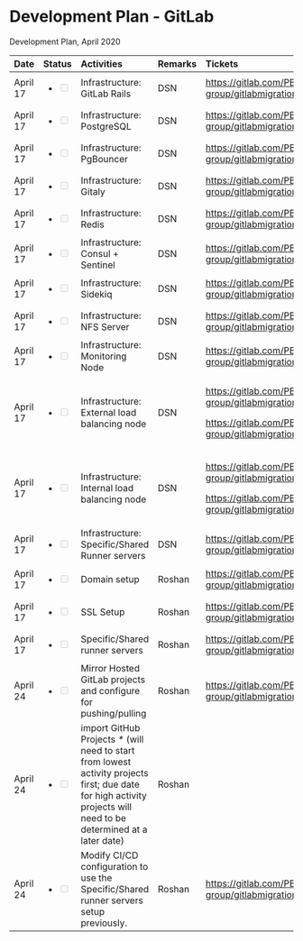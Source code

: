 # Development Plan - GitLab

Development Plan, April 2020

<table>
  <thead>
    <tr>
      <th style="text-align:left">Date</th>
      <th style="text-align:left">Status</th>
      <th style="text-align:left">Activities</th>
      <th style="text-align:left">Remarks</th>
      <th style="text-align:left">Tickets</th>
    </tr>
  </thead>
  <tbody>
    <tr>
      <td style="text-align:left">April 17</td>
      <td style="text-align:left">
        <ul class="contains-task-list">
          <li class="task-list-item">
            <input type="checkbox" class="task-list-item-checkbox" disabled />
          </li>
        </ul>
      </td>
      <td style="text-align:left">Infrastructure: GitLab Rails</td>
      <td style="text-align:left">DSN</td>
      <td style="text-align:left"><a href="https://gitlab.com/PBSA/test-group/gitlabmigration/-/issues/15">https://gitlab.com/PBSA/test-group/gitlabmigration/-/issues/15</a>
      </td>
    </tr>
    <tr>
      <td style="text-align:left">April 17</td>
      <td style="text-align:left">
        <ul class="contains-task-list">
          <li class="task-list-item">
            <input type="checkbox" class="task-list-item-checkbox" disabled />
          </li>
        </ul>
      </td>
      <td style="text-align:left">Infrastructure: PostgreSQL</td>
      <td style="text-align:left">DSN</td>
      <td style="text-align:left"><a href="https://gitlab.com/PBSA/test-group/gitlabmigration/-/issues/16
">https://gitlab.com/PBSA/test-group/gitlabmigration/-/issues/16</a>
      </td>
    </tr>
    <tr>
      <td style="text-align:left">April 17</td>
      <td style="text-align:left">
        <p></p>
        <ul class="contains-task-list">
          <li class="task-list-item">
            <input type="checkbox" class="task-list-item-checkbox" disabled />
          </li>
        </ul>
      </td>
      <td style="text-align:left">Infrastructure: PgBouncer</td>
      <td style="text-align:left">DSN</td>
      <td style="text-align:left"><a href="https://gitlab.com/PBSA/test-group/gitlabmigration/-/issues/17
">https://gitlab.com/PBSA/test-group/gitlabmigration/-/issues/17</a>
      </td>
    </tr>
    <tr>
      <td style="text-align:left">April 17</td>
      <td style="text-align:left">
        <p></p>
        <ul class="contains-task-list">
          <li class="task-list-item">
            <input type="checkbox" class="task-list-item-checkbox" disabled />
          </li>
        </ul>
      </td>
      <td style="text-align:left">Infrastructure: Gitaly</td>
      <td style="text-align:left">DSN</td>
      <td style="text-align:left"><a href="https://gitlab.com/PBSA/test-group/gitlabmigration/-/issues/18
">https://gitlab.com/PBSA/test-group/gitlabmigration/-/issues/18</a>
      </td>
    </tr>
    <tr>
      <td style="text-align:left">April 17</td>
      <td style="text-align:left">
        <p></p>
        <ul class="contains-task-list">
          <li class="task-list-item">
            <input type="checkbox" class="task-list-item-checkbox" disabled />
          </li>
        </ul>
      </td>
      <td style="text-align:left">Infrastructure: Redis</td>
      <td style="text-align:left">DSN</td>
      <td style="text-align:left"><a href="https://gitlab.com/PBSA/test-group/gitlabmigration/-/issues/19
">https://gitlab.com/PBSA/test-group/gitlabmigration/-/issues/19</a>
      </td>
    </tr>
    <tr>
      <td style="text-align:left">April 17</td>
      <td style="text-align:left">
        <p></p>
        <ul class="contains-task-list">
          <li class="task-list-item">
            <input type="checkbox" class="task-list-item-checkbox" disabled />
          </li>
        </ul>
      </td>
      <td style="text-align:left">Infrastructure: Consul + Sentinel</td>
      <td style="text-align:left">DSN</td>
      <td style="text-align:left"><a href="https://gitlab.com/PBSA/test-group/gitlabmigration/-/issues/20
">https://gitlab.com/PBSA/test-group/gitlabmigration/-/issues/20</a>
      </td>
    </tr>
    <tr>
      <td style="text-align:left">April 17</td>
      <td style="text-align:left">
        <p></p>
        <ul class="contains-task-list">
          <li class="task-list-item">
            <input type="checkbox" class="task-list-item-checkbox" disabled />
          </li>
        </ul>
      </td>
      <td style="text-align:left">Infrastructure: Sidekiq</td>
      <td style="text-align:left">DSN</td>
      <td style="text-align:left"><a href="https://gitlab.com/PBSA/test-group/gitlabmigration/-/issues/21
">https://gitlab.com/PBSA/test-group/gitlabmigration/-/issues/21</a>
      </td>
    </tr>
    <tr>
      <td style="text-align:left">April 17</td>
      <td style="text-align:left">
        <p></p>
        <ul class="contains-task-list">
          <li class="task-list-item">
            <input type="checkbox" class="task-list-item-checkbox" disabled />
          </li>
        </ul>
      </td>
      <td style="text-align:left">Infrastructure: NFS Server</td>
      <td style="text-align:left">DSN</td>
      <td style="text-align:left"><a href="https://gitlab.com/PBSA/test-group/gitlabmigration/-/issues/22">https://gitlab.com/PBSA/test-group/gitlabmigration/-/issues/22</a>
      </td>
    </tr>
    <tr>
      <td style="text-align:left">April 17</td>
      <td style="text-align:left">
        <p></p>
        <ul class="contains-task-list">
          <li class="task-list-item">
            <input type="checkbox" class="task-list-item-checkbox" disabled />
          </li>
        </ul>
      </td>
      <td style="text-align:left">Infrastructure: Monitoring Node</td>
      <td style="text-align:left">DSN</td>
      <td style="text-align:left"><a href="https://gitlab.com/PBSA/test-group/gitlabmigration/-/issues/23">https://gitlab.com/PBSA/test-group/gitlabmigration/-/issues/23</a>
      </td>
    </tr>
    <tr>
      <td style="text-align:left">April 17</td>
      <td style="text-align:left">
        <p></p>
        <ul class="contains-task-list">
          <li class="task-list-item">
            <input type="checkbox" class="task-list-item-checkbox" disabled />
          </li>
        </ul>
      </td>
      <td style="text-align:left">Infrastructure: External load balancing node</td>
      <td style="text-align:left">DSN</td>
      <td style="text-align:left">
        <p><a href="https://gitlab.com/PBSA/test-group/gitlabmigration/-/issues/24
">https://gitlab.com/PBSA/test-group/gitlabmigration/-/issues/24</a>
        </p>
        <p></p>
        <p><a href="https://gitlab.com/PBSA/test-group/gitlabmigration/-/issues/3">https://gitlab.com/PBSA/test-group/gitlabmigration/-/issues/3</a>
        </p>
      </td>
    </tr>
    <tr>
      <td style="text-align:left">April 17</td>
      <td style="text-align:left">
        <p></p>
        <ul class="contains-task-list">
          <li class="task-list-item">
            <input type="checkbox" class="task-list-item-checkbox" disabled />
          </li>
        </ul>
      </td>
      <td style="text-align:left">Infrastructure: Internal load balancing node</td>
      <td style="text-align:left">DSN</td>
      <td style="text-align:left">
        <p><a href="https://gitlab.com/PBSA/test-group/gitlabmigration/-/issues/25
">https://gitlab.com/PBSA/test-group/gitlabmigration/-/issues/25</a>
        </p>
        <p></p>
        <p><a href="https://gitlab.com/PBSA/test-group/gitlabmigration/-/issues/3">https://gitlab.com/PBSA/test-group/gitlabmigration/-/issues/3</a>
        </p>
      </td>
    </tr>
    <tr>
      <td style="text-align:left">April 17</td>
      <td style="text-align:left">
        <p></p>
        <ul class="contains-task-list">
          <li class="task-list-item">
            <input type="checkbox" class="task-list-item-checkbox" disabled />
          </li>
        </ul>
      </td>
      <td style="text-align:left">Infrastructure: Specific/Shared Runner servers</td>
      <td style="text-align:left">DSN</td>
      <td style="text-align:left"><a href="https://gitlab.com/PBSA/test-group/gitlabmigration/-/issues/26">https://gitlab.com/PBSA/test-group/gitlabmigration/-/issues/26</a>
      </td>
    </tr>
    <tr>
      <td style="text-align:left">April 17</td>
      <td style="text-align:left">
        <ul class="contains-task-list">
          <li class="task-list-item">
            <input type="checkbox" class="task-list-item-checkbox" disabled />
          </li>
        </ul>
      </td>
      <td style="text-align:left">Domain setup</td>
      <td style="text-align:left">Roshan</td>
      <td style="text-align:left"><a href="https://gitlab.com/PBSA/test-group/gitlabmigration/-/issues/27">https://gitlab.com/PBSA/test-group/gitlabmigration/-/issues/27</a>
      </td>
    </tr>
    <tr>
      <td style="text-align:left">April 17</td>
      <td style="text-align:left">
        <ul class="contains-task-list">
          <li class="task-list-item">
            <input type="checkbox" class="task-list-item-checkbox" disabled />
          </li>
        </ul>
      </td>
      <td style="text-align:left">SSL Setup</td>
      <td style="text-align:left">Roshan</td>
      <td style="text-align:left"><a href="https://gitlab.com/PBSA/test-group/gitlabmigration/-/issues/28">https://gitlab.com/PBSA/test-group/gitlabmigration/-/issues/28</a>
      </td>
    </tr>
    <tr>
      <td style="text-align:left">April 17</td>
      <td style="text-align:left">
        <ul class="contains-task-list">
          <li class="task-list-item">
            <input type="checkbox" class="task-list-item-checkbox" disabled />
          </li>
        </ul>
      </td>
      <td style="text-align:left">Specific/Shared runner servers</td>
      <td style="text-align:left">Roshan</td>
      <td style="text-align:left"><a href="https://gitlab.com/PBSA/test-group/gitlabmigration/-/issues/9">https://gitlab.com/PBSA/test-group/gitlabmigration/-/issues/9</a>
      </td>
    </tr>
    <tr>
      <td style="text-align:left">April 24</td>
      <td style="text-align:left">
        <ul class="contains-task-list">
          <li class="task-list-item">
            <input type="checkbox" class="task-list-item-checkbox" disabled />
          </li>
        </ul>
      </td>
      <td style="text-align:left">Mirror Hosted GitLab projects and configure for pushing/pulling</td>
      <td
      style="text-align:left">Roshan</td>
        <td style="text-align:left"><a href="https://gitlab.com/PBSA/test-group/gitlabmigration/-/issues/29">https://gitlab.com/PBSA/test-group/gitlabmigration/-/issues/29</a>
        </td>
    </tr>
    <tr>
      <td style="text-align:left">April 24</td>
      <td style="text-align:left">
        <ul class="contains-task-list">
          <li class="task-list-item">
            <input type="checkbox" class="task-list-item-checkbox" disabled />
          </li>
        </ul>
      </td>
      <td style="text-align:left">import GitHub Projects <em>*</em> (will need to start from lowest activity
        projects first; due date for high activity projects will need to be determined
        at a later date)</td>
      <td style="text-align:left">Roshan</td>
      <td style="text-align:left"></td>
    </tr>
    <tr>
      <td style="text-align:left">April 24</td>
      <td style="text-align:left">
        <ul class="contains-task-list">
          <li class="task-list-item">
            <input type="checkbox" class="task-list-item-checkbox" disabled />
          </li>
        </ul>
      </td>
      <td style="text-align:left">Modify CI/CD configuration to use the Specific/Shared runner servers setup
        previously.</td>
      <td style="text-align:left">Roshan</td>
      <td style="text-align:left"><a href="https://gitlab.com/PBSA/test-group/gitlabmigration/-/issues/30">https://gitlab.com/PBSA/test-group/gitlabmigration/-/issues/30</a>
      </td>
    </tr>
  </tbody>
</table>